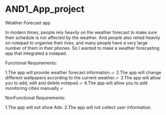 # AND1_App_project

Weather Forecast app

In modern times, people rely heavily on the weather forecast to make sure their schedule is not affected by the weather. And people also relied heavily on notepad to organise their lives, and many people have a very large number of them in their phones. So I wanted to make a weather forecasting app that integrated a notepad.

Functional Requirements:

1.The app will provide weather forecast information.✓
2.The app will change different wallpapers according to the current weather.✓
3.The app will allow you to add, edit and delete notepad.✓
4.The app will allow you to add monitoring cities manually.✓

NonFunctional Requirements:

1.The app will not show Ads. 
2.The app will not collect user information.
